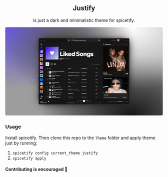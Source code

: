 <div align="center">
   
## Justify
is just a dark and minimalistic theme for spicetify.

![screenshot](./screenshots/image.png)

</div>

### Usage
Install spicetify. Then clone this repo to the `Theme` folder and apply theme just by running: 
1. `spicetify config current_theme justify`
2. `spicetify apply`

#### Contributing is encouraged 🤗
